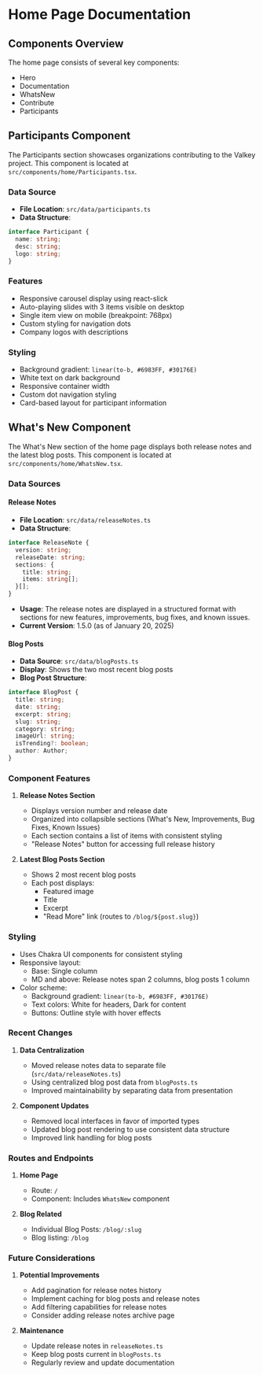 # Home Page Documentation

## Components Overview

The home page consists of several key components:

- Hero
- Documentation
- WhatsNew
- Contribute
- Participants

## Participants Component

The Participants section showcases organizations contributing to the Valkey project. This component is located at `src/components/home/Participants.tsx`.

### Data Source

- **File Location**: `src/data/participants.ts`
- **Data Structure**:

```typescript
interface Participant {
  name: string;
  desc: string;
  logo: string;
}
```

### Features

- Responsive carousel display using react-slick
- Auto-playing slides with 3 items visible on desktop
- Single item view on mobile (breakpoint: 768px)
- Custom styling for navigation dots
- Company logos with descriptions

### Styling

- Background gradient: `linear(to-b, #6983FF, #30176E)`
- White text on dark background
- Responsive container width
- Custom dot navigation styling
- Card-based layout for participant information

## What's New Component

The What's New section of the home page displays both release notes and the latest blog posts. This component is located at `src/components/home/WhatsNew.tsx`.

### Data Sources

#### Release Notes

- **File Location**: `src/data/releaseNotes.ts`
- **Data Structure**:

```typescript
interface ReleaseNote {
  version: string;
  releaseDate: string;
  sections: {
    title: string;
    items: string[];
  }[];
}
```

- **Usage**: The release notes are displayed in a structured format with sections for new features, improvements, bug fixes, and known issues.
- **Current Version**: 1.5.0 (as of January 20, 2025)

#### Blog Posts

- **Data Source**: `src/data/blogPosts.ts`
- **Display**: Shows the two most recent blog posts
- **Blog Post Structure**:

```typescript
interface BlogPost {
  title: string;
  date: string;
  excerpt: string;
  slug: string;
  category: string;
  imageUrl: string;
  isTrending?: boolean;
  author: Author;
}
```

### Component Features

1. **Release Notes Section**

   - Displays version number and release date
   - Organized into collapsible sections (What's New, Improvements, Bug Fixes, Known Issues)
   - Each section contains a list of items with consistent styling
   - "Release Notes" button for accessing full release history

2. **Latest Blog Posts Section**
   - Shows 2 most recent blog posts
   - Each post displays:
     - Featured image
     - Title
     - Excerpt
     - "Read More" link (routes to `/blog/${post.slug}`)

### Styling

- Uses Chakra UI components for consistent styling
- Responsive layout:
  - Base: Single column
  - MD and above: Release notes span 2 columns, blog posts 1 column
- Color scheme:
  - Background gradient: `linear(to-b, #6983FF, #30176E)`
  - Text colors: White for headers, Dark for content
  - Buttons: Outline style with hover effects

### Recent Changes

1. **Data Centralization**

   - Moved release notes data to separate file (`src/data/releaseNotes.ts`)
   - Using centralized blog post data from `blogPosts.ts`
   - Improved maintainability by separating data from presentation

2. **Component Updates**
   - Removed local interfaces in favor of imported types
   - Updated blog post rendering to use consistent data structure
   - Improved link handling for blog posts

### Routes and Endpoints

1. **Home Page**

   - Route: `/`
   - Component: Includes `WhatsNew` component

2. **Blog Related**
   - Individual Blog Posts: `/blog/:slug`
   - Blog listing: `/blog`

### Future Considerations

1. **Potential Improvements**

   - Add pagination for release notes history
   - Implement caching for blog posts and release notes
   - Add filtering capabilities for release notes
   - Consider adding release notes archive page

2. **Maintenance**
   - Update release notes in `releaseNotes.ts`
   - Keep blog posts current in `blogPosts.ts`
   - Regularly review and update documentation
